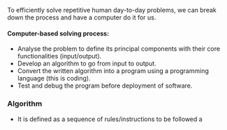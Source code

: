 To efficiently solve repetitive human day-to-day problems, we can break down the process and have a computer do it for us.

#### Computer-based solving process:
- Analyse the problem to define its principal components with their core functionalities (input/output).
- Develop an algorithm to go from input to output.
- Convert the written algorithm into a program using a programming language (this is coding).
- Test and debug the program before deployment of software.


### Algorithm
- It is defined as a sequence of rules/instructions to be followed a 
